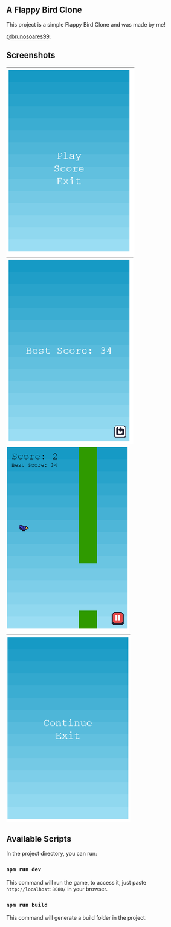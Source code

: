 ## A Flappy Bird Clone

This project is a simple Flappy Bird Clone and was made by me!

[@brunosoares99](https://github.com/brunosoares99).

## Screenshots

![Screenshot 1](https://github.com/brunosoares99/flappy-bird-clone/blob/main/screenshots/Screenshot_1.png)
![Screenshot 2](https://github.com/brunosoares99/flappy-bird-clone/blob/main/screenshots/Screenshot_2.png)
![Screenshot 3](https://github.com/brunosoares99/flappy-bird-clone/blob/main/screenshots/Screenshot_3.png)
![Screenshot 4](https://github.com/brunosoares99/flappy-bird-clone/blob/main/screenshots/Screenshot_4.png)



## Available Scripts

In the project directory, you can run:

### `npm run dev`

This command will run the game, to access it, just paste `http://localhost:8080/` in your browser.

### `npm run build`

This command will generate a build folder in the project.